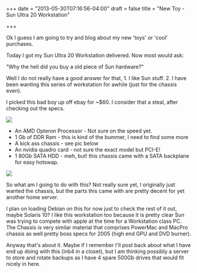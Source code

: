 +++
date = "2013-05-30T07:16:56-04:00"
draft = false
title = "New Toy - Sun Ultra 20 Workstation"

+++

Ok I guess I am going to try and blog about my new 'toys' or 'cool' purchases. 

Today I got my Sun Ultra 20 Workstation delivered.  Now most would ask:

"Why the hell did you buy a old piece of Sun hardware?"

Well I do not really have a good answer for that, 1.  I like Sun stuff. 2.  I have been wanting this series of workstation for awhile (just for the chassis even).

I picked this bad boy up off ebay for ~$60.  I consider that a steal, after checking out the specs.

![](http://bananafish.in/files/img/blog/ultra20-1.jpg)

* An AMD Opteron Processor - Not sure on the speed yet.
* 1 Gb of DDR Ram - this is kind of the bummer, I need to find some more
* A kick ass chassis - see pic below
* An nvidia quadro card - not sure the exact model but PCI-E!
* 1 80Gb SATA HDD - meh, but! this chassis came with a SATA backplane for easy hotswap.


![](http://bananafish.in/files/img/blog/ultra20-2.jpg)

So what am I going to do with this? Not really sure yet, I originally just wanted the chassis, but the parts this came with are pretty decent for yet another home server.

I plan on loading Debian on this for now just to check the rest of it out, maybe Solaris 10?  I like this workstation too because it is pretty clear Sun was trying to compete with apple at the time for a Workstation class PC.  The Chassis is very similar material that comprises PowerMac and MacPro chassis as well pretty boss specs for 2005 (high end GPU and DVD burner).

Anyway that's about it.  Maybe if I remember I'll post back about what I have end up doing with this (inb4 in a closet), but I am thinking possibly a server to store and rotate backups as I have 4 spare 500Gb drives that would fit nicely in here.

